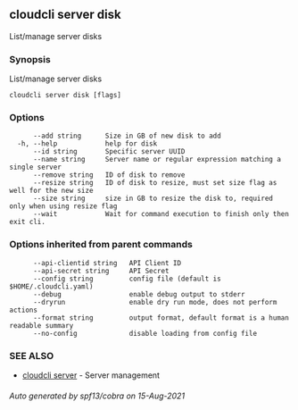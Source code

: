 ## cloudcli server disk

List/manage server disks

### Synopsis

List/manage server disks

```
cloudcli server disk [flags]
```

### Options

```
      --add string      Size in GB of new disk to add
  -h, --help            help for disk
      --id string       Specific server UUID
      --name string     Server name or regular expression matching a single server
      --remove string   ID of disk to remove
      --resize string   ID of disk to resize, must set size flag as well for the new size
      --size string     size in GB to resize the disk to, required only when using resize flag
      --wait            Wait for command execution to finish only then exit cli.
```

### Options inherited from parent commands

```
      --api-clientid string   API Client ID
      --api-secret string     API Secret
      --config string         config file (default is $HOME/.cloudcli.yaml)
      --debug                 enable debug output to stderr
      --dryrun                enable dry run mode, does not perform actions
      --format string         output format, default format is a human readable summary
      --no-config             disable loading from config file
```

### SEE ALSO

* [cloudcli server](cloudcli_server.md)	 - Server management

###### Auto generated by spf13/cobra on 15-Aug-2021
